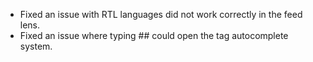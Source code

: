 - Fixed an issue with RTL languages did not work correctly in the feed lens.
- Fixed an issue where typing ## could open the tag autocomplete system.